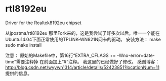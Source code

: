 # rtl8192eu
Driver for the Realtek8192eu chipset

从jpostma/rtl8192eu 那里Fork来的，这是我尝试了好多次以后，唯一一个能在Ubuntu14.04下面正常使用的TPLINK-WN821N网卡的驱动。
安装方法：
make
sudo make install

注意：
原始的Makefile中，第16行“EXTRA_CFLAGS += -Wno-error=date-time”需要注释掉
在前面加上“#”注释。
我这里的已经做好了修改。
感谢博客：http://blog.csdn.net/wyywn1314/article/details/52423851?locationNum=11
提供的信息。
